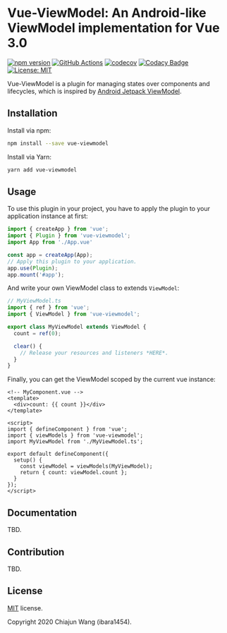 # Vue-ViewModel: An Android-like ViewModel implementation for Vue 3.0

[![npm version](https://badge.fury.io/js/vue-viewmodel.svg)](https://www.npmjs.com/package/vue-viewmodel)
[![GitHub Actions](https://github.com/ibara1454/vue-viewmodel/workflows/build/badge.svg)](https://github.com/ibara1454/vue-viewmodel/actions?query=workflow%3Abuild)
[![codecov](https://codecov.io/gh/ibara1454/vue-viewmodel/branch/master/graph/badge.svg)](https://codecov.io/gh/ibara1454/vue-viewmodel)
[![Codacy Badge](https://app.codacy.com/project/badge/Grade/77bac24504cc4fe9a6d638251c0d912a)](https://www.codacy.com/gh/ibara1454/vue-viewmodel/dashboard?utm_source=github.com&amp;utm_medium=referral&amp;utm_content=ibara1454/vue-viewmodel&amp;utm_campaign=Badge_Grade)
[![License: MIT](https://img.shields.io/badge/License-MIT-blue.svg)](https://opensource.org/licenses/MIT)

Vue-ViewModel is a plugin for managing states over components and lifecycles, which is inspired by [Android Jetpack ViewModel](https://developer.android.com/topic/libraries/architecture/viewmodel).

## Installation

Install via npm:

```bash
npm install --save vue-viewmodel
```

Install via Yarn:

```bash
yarn add vue-viewmodel
```

## Usage

To use this plugin in your project, you have to apply the plugin to your application instance at first:

```typescript
import { createApp } from 'vue';
import { Plugin } from 'vue-viewmodel';
import App from './App.vue'

const app = createApp(App);
// Apply this plugin to your application.
app.use(Plugin);
app.mount('#app');
```

And write your own ViewModel class to extends `ViewModel`:

```typescript
// MyViewModel.ts
import { ref } from 'vue';
import { ViewModel } from 'vue-viewmodel';

export class MyViewModel extends ViewModel {
  count = ref(0);

  clear() {
    // Release your resources and listeners *HERE*.
  }
}
```

Finally, you can get the ViewModel scoped by the current vue instance:

```vue
<!-- MyComponent.vue -->
<template>
  <div>count: {{ count }}</div>
</template>

<script>
import { defineComponent } from 'vue';
import { viewModels } from 'vue-viewmodel';
import MyViewModel from './MyViewModel.ts';

export default defineComponent({
  setup() {
    const viewModel = viewModels(MyViewModel);
    return { count: viewModel.count };
  }
});
</script>
```

## Documentation

TBD.

## Contribution

TBD.

## License

[MIT](./LICENSE) license.

Copyright 2020 Chiajun Wang (ibara1454).
